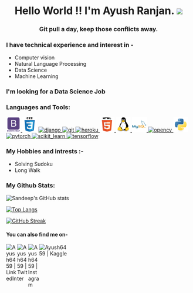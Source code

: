 <!--### Hello World!! 👋-->

<!--
**Ayush6459/Ayush6459** is a ✨ _special_ ✨ repository because its `README.md` (this file) appears on your GitHub profile.

Here are some ideas to get you started:

- 🔭 I’m currently working on ...
- 🌱 I’m currently learning ...
- 👯 I’m looking to collaborate on ...
- 🤔 I’m looking for help with ...
- 💬 Ask me about ...
- 📫 How to reach me: ...
- 😄 Pronouns: ...
- ⚡ Fun fact: ...
-->


<h1 align="center">Hello World !! I'm Ayush Ranjan. <img src="https://emojis.slackmojis.com/emojis/images/1531849430/4246/blob-sunglasses.gif?1531849430" width="30px">  </h1>
<h3 align="center">Git pull a day, keep those conflicts away.</h3>


### I have technical experience and interest in -
* Computer vision 
* Natural Language Processing 
* Data Science
* Machine Learning

### I'm looking for a Data Science Job  

<h3 align="left">Languages and Tools:</h3>
<a href="https://getbootstrap.com" target="_blank"> <img src="https://raw.githubusercontent.com/devicons/devicon/master/icons/bootstrap/bootstrap-plain-wordmark.svg" alt="bootstrap" width="40" height="40"/> </a>
<a href="https://www.w3schools.com/css/" target="_blank"> <img src="https://raw.githubusercontent.com/devicons/devicon/master/icons/css3/css3-original-wordmark.svg" alt="css3" width="40" height="40"/></a>
<a href="https://www.djangoproject.com" target="_blank"> <img src="https://static.djangoproject.com/img/logos/django-logo-negative.svg" alt="django" width="40" height="40"/> </a>
<a href="https://git-scm.com/" target="_blank"> <img src="https://www.vectorlogo.zone/logos/git-scm/git-scm-icon.svg" alt="git" width="40" height="40"/> </a>
<a href="https://heroku.com" target="_blank"> <img src="https://www.vectorlogo.zone/logos/heroku/heroku-icon.svg" alt="heroku" width="40" height="40"/> </a>
<a href="https://www.w3.org/html/" target="_blank"> <img src="https://raw.githubusercontent.com/devicons/devicon/master/icons/html5/html5-original-wordmark.svg" alt="html5" width="40" height="40"/> </a>
<a href="https://www.linux.org/" target="_blank"> <img src="https://raw.githubusercontent.com/devicons/devicon/master/icons/linux/linux-original.svg" alt="linux" width="40" height="40"/> </a>
<a href="https://www.mysql.com/" target="_blank"> <img src="https://raw.githubusercontent.com/devicons/devicon/master/icons/mysql/mysql-original-wordmark.svg" alt="mysql" width="40" height="40"/> </a>
<a href="https://opencv.org/" target="_blank"> <img src="https://www.vectorlogo.zone/logos/opencv/opencv-icon.svg" alt="opencv" width="40" height="40"/> </a>
<a href="https://www.python.org" target="_blank"> <img src="https://raw.githubusercontent.com/devicons/devicon/master/icons/python/python-original.svg" alt="python" width="40" height="40"/> </a>
<a href="https://pytorch.org/" target="_blank"> <img src="https://www.vectorlogo.zone/logos/pytorch/pytorch-icon.svg" alt="pytorch" width="40" height="40"/> </a>
<a href="https://scikit-learn.org/" target="_blank"> <img src="https://upload.wikimedia.org/wikipedia/commons/0/05/Scikit_learn_logo_small.svg" alt="scikit_learn" width="40" height="40"/> </a>
<a href="https://www.tensorflow.org" target="_blank"> <img src="https://www.vectorlogo.zone/logos/tensorflow/tensorflow-icon.svg" alt="tensorflow" width="40" height="40"/> </a> </p>


### My Hobbies and intrests :- 
* Solving Sudoku
* Long Walk

<h3 align="left">My Github Stats:</h3>

![Sandeep's GitHub stats](https://github-readme-stats.vercel.app/api?username=Ayush6459&show_icons=true&theme=radical)

[![Top Langs](https://github-readme-stats.vercel.app/api/top-langs/?username=Ayush6459&layout=compact)](https://github.com/anuraghazra/github-readme-stats)

[![GitHub Streak](https://github-readme-streak-stats.herokuapp.com/?user=Ayush6459&theme=dark)](https://git.io/streak-stats)

#### You can also find me on- 

[<img align="left" alt="Ayush6459 | LinkedIn" width="30px" src="https://img.icons8.com/color/48/000000/linkedin.png" />][linkedin]
[<img align="left" alt="Ayush6459 | Twitter" width="30px" src="https://img.icons8.com/fluent/48/000000/twitter.png" />][twitter]
[<img align="left" alt="Ayush6459 | Instagram" width="30px" src="https://img.icons8.com/fluent/48/000000/instagram-new.png" />][Instagram]
[<img align="left" alt="Ayush6459 | Kaggle" width="80px" src="https://cdn4.iconfinder.com/data/icons/logos-and-brands/512/189_Kaggle_logo_logos-512.png" />][Kaggle]

<br>

[linkedin]: https://www.linkedin.com/in/ayushranjan6459/
[twitter]: https://twitter.com/ayush6459
[Instagram]: https://www.instagram.com/_ranjan.ayush/
[Kaggle]: https://www.kaggle.com/ranjan6459

